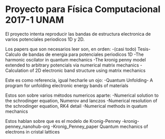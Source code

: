 # Proyecto para Física Computacional 2017-1 UNAM

El proyecto intenta reproducir las bandas de estructura electronica de varios potenciales periodicos 1D y 2D.


Los papers que son necesarios leer son, en orden:
  -(casi todo) Tesis-Calculo de bandas de energia para potenciales periodicos 1D
  -The harmonic oscilator in quantum mechanics
  -The kronig penny model extended to arbitrary potencials via numerical matrix mechanics
  -Calculation of 2D electronic band structure using matrix mechanics
  

Este es como referencia, igual hecharle un ojo:
  -Quantum Unfolding- A program for unfolding electronic energy bands of materials

  
Estos son sobre varios métodos numericos aparte:
  -Numerical solution to the schrodinger equation, Numerov and lanczos
  -Numerical resolution of the schrodinger equation, RK4 detail
  -Numerical methods in quatum mechanics
  

Estos hablan sobre que es el modelo de Kronig-Penney
  -kronig-penney_nanohub-org
  -Kronig_Penney_paper  Quantum mechanics of electrons in cristal lattices
